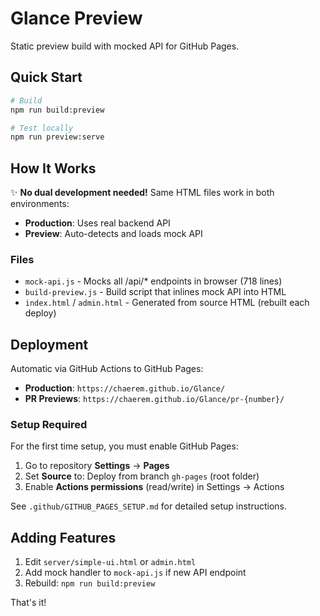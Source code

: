 # Glance Preview

Static preview build with mocked API for GitHub Pages.

## Quick Start

```bash
# Build
npm run build:preview

# Test locally
npm run preview:serve
```

## How It Works

✨ **No dual development needed!** Same HTML files work in both environments:

- **Production**: Uses real backend API
- **Preview**: Auto-detects and loads mock API

### Files

- `mock-api.js` - Mocks all /api/* endpoints in browser (718 lines)
- `build-preview.js` - Build script that inlines mock API into HTML
- `index.html` / `admin.html` - Generated from source HTML (rebuilt each deploy)

## Deployment

Automatic via GitHub Actions to GitHub Pages:

- **Production**: `https://chaerem.github.io/Glance/`
- **PR Previews**: `https://chaerem.github.io/Glance/pr-{number}/`

### Setup Required

For the first time setup, you must enable GitHub Pages:

1. Go to repository **Settings** → **Pages**
2. Set **Source** to: Deploy from branch `gh-pages` (root folder)
3. Enable **Actions permissions** (read/write) in Settings → Actions

See `.github/GITHUB_PAGES_SETUP.md` for detailed setup instructions.

## Adding Features

1. Edit `server/simple-ui.html` or `admin.html`
2. Add mock handler to `mock-api.js` if new API endpoint
3. Rebuild: `npm run build:preview`

That's it!
